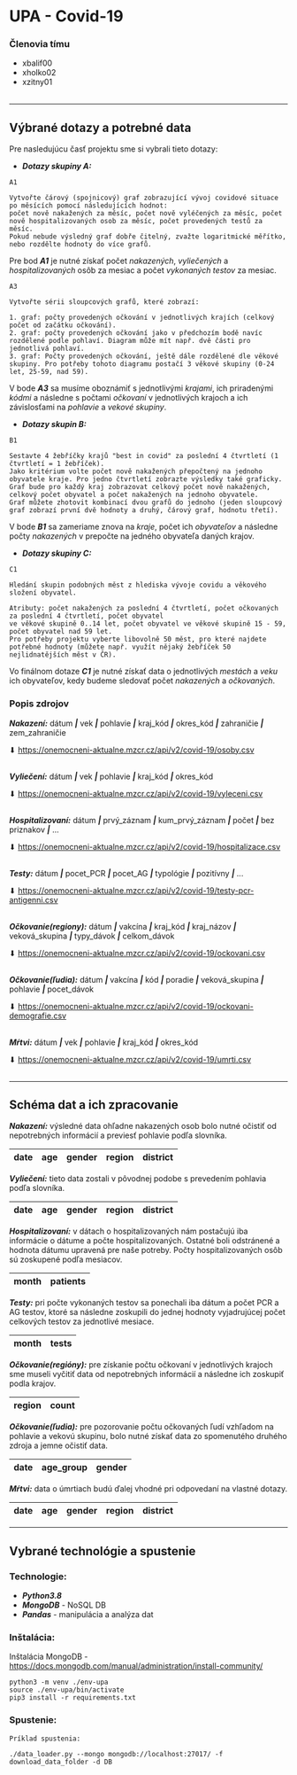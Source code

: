 # UPA - Covid-19

### Členovia tímu

- xbalif00
- xholko02
- xzitny01
<br/><br/>
 
***

## Výbrané dotazy a potrebné data

Pre nasledujúcu časť projektu sme si vybrali tieto dotazy:

- ***Dotazy skupiny A:*** 
```
A1

Vytvořte čárový (spojnicový) graf zobrazující vývoj covidové situace po měsících pomocí následujících hodnot: 
počet nově nakažených za měsíc, počet nově vyléčených za měsíc, počet nově hospitalizovaných osob za měsíc, počet provedených testů za měsíc. 
Pokud nebude výsledný graf dobře čitelný, zvažte logaritmické měřítko, nebo rozdělte hodnoty do více grafů. 
```

Pre bod ***A1*** je nutné získať počet *nakazených*, *vyliečených* a *hospitalizovaných* osôb za mesiac a počet *vykonaných testov* za mesiac.

```
A3

Vytvořte sérii sloupcových grafů, které zobrazí:

1. graf: počty provedených očkování v jednotlivých krajích (celkový počet od začátku očkování).
2. graf: počty provedených očkování jako v předchozím bodě navíc rozdělené podle pohlaví. Diagram může mít např. dvě části pro jednotlivá pohlaví.
3. graf: Počty provedených očkování, ještě dále rozdělené dle věkové skupiny. Pro potřeby tohoto diagramu postačí 3 věkové skupiny (0-24 let, 25-59, nad 59).
```

V bode ***A3*** sa musíme oboznámiť s jednotlivými *krajami*, ich priradenými *kódmi* a následne s počtami *očkovaní* v jednotlivých krajoch a ich závislosťami na *pohlavie* a *vekové skupiny*.

- ***Dotazy skupin B:***

```
B1

Sestavte 4 žebříčky krajů "best in covid" za poslední 4 čtvrtletí (1 čtvrtletí = 1 žebříček). 
Jako kritérium volte počet nově nakažených přepočtený na jednoho obyvatele kraje. Pro jedno čtvrtletí zobrazte výsledky také graficky. 
Graf bude pro každý kraj zobrazovat celkový počet nově nakažených, celkový počet obyvatel a počet nakažených na jednoho obyvatele. 
Graf můžete zhotovit kombinací dvou grafů do jednoho (jeden sloupcový graf zobrazí první dvě hodnoty a druhý, čárový graf, hodnotu třetí). 
```

V bode ***B1*** sa zameriame znova na *kraje*, počet ich *obyvateľov* a následne počty *nakazených* v prepočte na jedného obyvateľa daných krajov. 

- ***Dotazy skupiny C:***

```
C1

Hledání skupin podobných měst z hlediska vývoje covidu a věkového složení obyvatel.

Atributy: počet nakažených za poslední 4 čtvrtletí, počet očkovaných za poslední 4 čtvrtletí, počet obyvatel 
ve věkové skupině 0..14 let, počet obyvatel ve věkové skupině 15 - 59, počet obyvatel nad 59 let.
Pro potřeby projektu vyberte libovolně 50 měst, pro které najdete potřebné hodnoty (můžete např. využít nějaký žebříček 50 nejlidnatějších měst v ČR).
```

Vo finálnom dotaze ***C1*** je nutné získať data o jednotlivých *mestách* a *veku* ich obyvateľov, kedy budeme sledovať počet *nakazených* a *očkovaných*. 



### Popis zdrojov

***Nakazení:*** dátum ***|*** vek ***|*** pohlavie ***|*** kraj_kód ***|*** okres_kód ***|*** zahraničie ***|*** zem_zahraničie   

⬇ https://onemocneni-aktualne.mzcr.cz/api/v2/covid-19/osoby.csv
<br/><br/>

***Vyliečení:*** dátum ***|*** vek ***|*** pohlavie ***|*** kraj_kód ***|*** okres_kód 

⬇ https://onemocneni-aktualne.mzcr.cz/api/v2/covid-19/vyleceni.csv
<br/><br/>

***Hospitalizovaní:*** dátum ***|*** prvý_záznam ***|*** kum_prvý_záznam ***|*** počet ***|*** bez priznakov ***|*** ... 

⬇ https://onemocneni-aktualne.mzcr.cz/api/v2/covid-19/hospitalizace.csv
<br/><br/>

***Testy:*** dátum ***|*** pocet_PCR ***|*** pocet_AG ***|*** typológie ***|*** pozitívny ***|*** ...

⬇ https://onemocneni-aktualne.mzcr.cz/api/v2/covid-19/testy-pcr-antigenni.csv
<br/><br/>


***Očkovanie(regiony):*** dátum ***|*** vakcína ***|*** kraj_kód ***|*** kraj_názov ***|*** veková_skupina ***|*** typy_dávok ***|*** celkom_dávok  

⬇ https://onemocneni-aktualne.mzcr.cz/api/v2/covid-19/ockovani.csv
<br/><br/>

***Očkovanie(ľudia):*** dátum ***|*** vakcína ***|*** kód ***|*** poradie ***|*** veková_skupina ***|*** pohlavie ***|*** pocet_dávok

⬇ https://onemocneni-aktualne.mzcr.cz/api/v2/covid-19/ockovani-demografie.csv
<br/><br/>

***Mŕtvi:*** dátum ***|*** vek ***|*** pohlavie ***|*** kraj_kód ***|*** okres_kód

⬇ https://onemocneni-aktualne.mzcr.cz/api/v2/covid-19/umrti.csv
<br/><br/>

***

## Schéma dat a ich zpracovanie

***Nakazení:*** výsledné data ohľadne nakazených osob bolo nutné očistiť od 
nepotrebných informácií a previesť pohlavie podľa slovníka.


| date | age | gender | region | district |
|------|-----|--------|--------|----------|

***Vyliečení:*** tieto data zostali v pôvodnej podobe s prevedením pohlavia podľa slovníka.

| date | age | gender | region | district |
|------|-----|--------|--------|----------|

***Hospitalizovaní:*** v dátach o hospitalizovaných nám postačujú 
iba informácie o dátume a počte hospitalizovaných. Ostatné boli odstránené a hodnota dátumu upravená pre naše potreby.
Počty hospitalizovaných osôb sú zoskupené podľa mesiacov.

| month | patients |
|-------|----------|

***Testy:*** pri počte vykonaných testov sa ponechali iba dátum a počet PCR a AG testov, ktoré sa následne zoskupili do jednej hodnoty vyjadrujúcej počet celkových testov za jednotlivé mesiace.

| month | tests |
|-------|-------|

***Očkovanie(regióny):*** pre získanie počtu očkovaní v jednotlivých krajoch sme museli vyčitiť data od nepotrebných informácií
a následne ich zoskupiť podla krajov.

| region | count |
|--------|-------|

***Očkovanie(ľudia):*** pre pozorovanie počtu očkovaných ľudí vzhľadom na pohlavie a vekovú skupinu, bolo nutné
získať data zo spomenutého druhého zdroja a jemne očistiť data.

| date | age_group | gender |
|------|-----------|--------|

***Mŕtvi:*** data o úmrtiach budú ďalej vhodné pri odpovedaní na vlastné dotazy.

| date | age | gender | region | district |
|------|-----|--------|--------|----------|

***

## Vybrané technológie a spustenie

### Technologie:

- ***Python3.8***
- ***MongoDB*** - NoSQL DB
- ***Pandas*** - manipulácia a analýza dat

### Inštalácia:

Inštalácia MongoDB - https://docs.mongodb.com/manual/administration/install-community/

```
python3 -m venv ./env-upa
source ./env-upa/bin/activate
pip3 install -r requirements.txt
```
### Spustenie:


```
Príklad spustenia:

./data_loader.py --mongo mongodb://localhost:27017/ -f download_data_folder -d DB
```